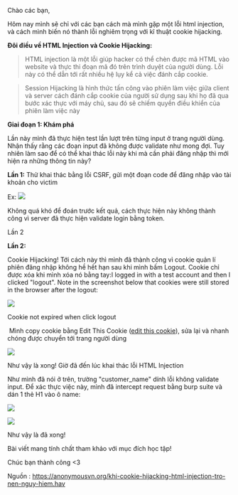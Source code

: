 Chào các bạn,

Hôm nay mình sẽ chỉ với các bạn cách mà mình gặp một lỗi html injection, và cách mình biến nó thành lỗi nghiêm trọng với kĩ thuật cookie hijacking.

**Đôi điều về HTML Injection và Cookie Hijacking:**

> HTML injection là một lỗi giúp hacker có thể chèn được mã HTML vào website và thực thi đoạn mã đó trên trình duyệt của người dùng. Lỗi này có thể dẫn tới rất nhiều hệ lụy kể cả việc đánh cắp cookie.

> Session Hijacking là hình thức tấn công vào phiên làm việc giữa client và server cách đánh cắp cookie của người sử dụng sau khi họ đã qua bước xác thực với máy chủ, sau đó sẽ chiếm quyền điều khiển của phiên làm việc này

**Giai đoạn 1: Khám phá**

Lần này mình đã thực hiện test lần lượt trên từng input ở trang người dùng. Nhận thấy rằng các đoạn input đã không được validate như mong đợi. Tuy nhiên làm sao để có thể khai thác lỗi này khi mà cần phải đăng nhập thì mới hiện ra những thông tin này?

**Lần 1:** Thử khai thác bằng lỗi CSRF, gửi một đoạn code để đăng nhập vào tài khoản cho victim

Ex:
![](https://i.imgur.com/Phqae45.png) 

Không quá khó để đoán trước kết quả, cách thực hiện này không thành công vì server đã thực hiện validate login bằng token.

Lần 2

**Lần 2:**

Cookie Hijacking! Tới cách này thì mình đã thành công vì cookie quản lí phiên đăng nhập không hề hết hạn sau khi mình bấm Logout. Cookie chỉ được xóa khi mình xóa nó bằng tay:I logged in with a test account and then I clicked "logout". Note in the screenshot below that cookies were still stored in the browser after the logout:

![](https://anonymousvn.org/wp-content/uploads/2019/03/html-inject-2.png)

Cookie not expired when click logout

 Mình copy cookie bằng Edit This Cookie ([edit this cookie](https://chrome.google.com/webstore/detail/editthiscookie/fngmhnnpilhplaeedifhccceomclgfbg?hl=pt-BR)), sửa lại và nhanh chóng được chuyển tới trang người dùng

![](https://anonymousvn.org/wp-content/uploads/2019/03/user-profile-html-injection.png)

Như vậy là xong! Giờ đã đến lúc khai thác lỗi HTML Injection

Như mình đã nói ở trên, trường "customer_name" dính lỗi không validate input. Để xác thực việc này, mình đã intercept request bằng burp suite và dán 1 thẻ H1 vào ô name:

![](https://anonymousvn.org/wp-content/uploads/2019/03/burp-html-injection.png)

![](https://anonymousvn.org/wp-content/uploads/2019/03/email-html-injection.png)

Như vậy là đã xong!

Bài viết mang tính chất tham khảo với mục đích học tập!

Chúc bạn thành công <3

Nguồn : https://anonymousvn.org/khi-cookie-hijacking-html-injection-tro-nen-nguy-hiem.hav